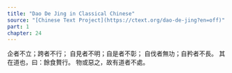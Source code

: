 ```yaml
---
title: "Dao De Jing in Classical Chinese"
source: "[Chinese Text Project](https://ctext.org/dao-de-jing?en=off)"
part: 1
chapter: 24
---
```

企者不立；跨者不行；
自見者不明；自是者不彰；
自伐者無功；自矜者不長。
其在道也，曰：餘食贅行。
物或惡之，故有道者不處。